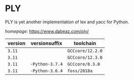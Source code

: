 # PLY

PLY is yet another implementation of lex and yacc for Python.

*homepage*: <https://www.dabeaz.com/ply/>

version | versionsuffix | toolchain
--------|---------------|----------
``3.11`` |  | ``GCCcore/12.2.0``
``3.11`` |  | ``GCCcore/12.3.0``
``3.11`` | ``-Python-3.7.4`` | ``GCCcore/8.3.0``
``3.11`` | ``-Python-3.6.4`` | ``foss/2018a``
